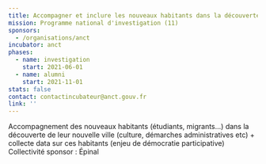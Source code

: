 ```yaml
---
title: Accompagner et inclure les nouveaux habitants dans la découverte de leur ville
mission: Programme national d'investigation (11)
sponsors:
  - /organisations/anct
incubator: anct
phases:
  - name: investigation
    start: 2021-06-01
  - name: alumni
    start: 2021-11-01
stats: false
contact: contactincubateur@anct.gouv.fr
link: ''
---
```

Accompagnement des nouveaux habitants (étudiants, migrants...) dans la découverte de leur nouvelle ville (culture, démarches administratives etc) + collecte data sur ces habitants (enjeu de démocratie participative)
Collectivité sponsor : Épinal

